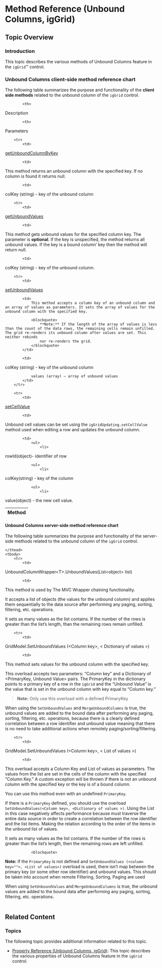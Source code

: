 ﻿<!--
|metadata|
{
    "fileName": "iggrid-unboundcolumns-method-reference",
    "controlName": "igGrid",
    "tags": ["API","Grids"]
}
|metadata|
-->

# Method Reference (Unbound Columns, igGrid)



## Topic Overview

### Introduction

This topic describes the various methods of Unbound Columns feature in the `igGrid`™ control.

### Unbound Columns client-side method reference chart

The following table summarizes the purpose and functionality of the **client side methods** related to the unbound column of the `igGrid` control.

<table class="table table-striped">
	<thead>
		<tr>
            <th>
Method
			</th>

            <th>
Description
			</th>

            <th>
Parameters
			</th>
        </tr>
	</thead>
	<tbody>
        

        <tr>
            <td>
[getUnboundColumnByKey](%%jQueryApiUrl%%/ui.iggrid#methods:getUnboundColumnByKey)
			</td>

            <td>
This method returns an unbound column with the specified key. If no column is found it returns null.
			</td>

            <td>
colKey (string) - key of the unbound column
			</td>
        </tr>

        <tr>
            <td>
[getUnboundValues](%%jQueryApiUrl%%/ui.iggrid#methods:getUnboundValues)
			</td>

            <td>
This method gets unbound values for the specified column key. The parameter is **optional**. If the key is unspecified, the method returns all unbound values. If the key is a bound column’ key then the method will return null.
			</td>

            <td>
colKey (string) - key of the unbound column.
			</td>
        </tr>

        <tr>
            <td>
[setUnboundValues](%%jQueryApiUrl%%/ui.iggrid#methods:setUnboundValues)
			</td>

            <td>
                This method accepts a column key of an unbound column and an array of values as parameters. It sets the array of values for the unbound column with the specified key.

                <blockquote>
                    **Note:** If the length of the array of values is less than the count of the data rows, the remaining cells remain unfilled. The grid re-renders its unbound column after values are set. This neither rebinds
                    nor re-renders the grid.
                </blockquote>
            </td>

            <td>
colKey (string) - key of the unbound column

                values (array) – array of unbound values
			</td>
        </tr>

        <tr>
            <td>
[setCellValue](%%jQueryApiUrl%%/ui.iggridupdating#methods:setCellValue)
			</td>

            <td>
Unbound cell values can be set using the `igGridUpdating.setCellValue` method used when editing a row and updates the unbound column.
			</td>

            <td>
                <ul>
                    <li>
rowId(object)- identifier of row
					</li>
                </ul>

                <ul>
                    <li>
colKey(string) - key of the column
					</li>
                </ul>

                <ul>
                    <li>
value(object) - the new cell value.
					</li>
                </ul>
            </td>
        </tr>
    </tbody>
</table>


#### Unbound Columns server-side method reference chart

The following table summarizes the purpose and functionality of the server-side methods related to the unbound column of the `igGrid` control.

<table class="table table-striped">
	<thead>
		
	</thead>
	<tbody>
        <tr>
            <td>
UnboundColumnWrapper&lt;T&gt;.UnboundValues(List&lt;object&gt; list)
			</td>

            <td>
This method is used by The MVC Wrapper chaining functionality.

It accepts a list of objects (the values for the unbound column) and applies them sequentially to the data source after performing any paging, sorting, filtering, etc. operations.

It sets as many values as the list contains. If the number of the rows is greater than the list’s length, than the remaining rows remain unfilled.
			</td>
        </tr>

        <tr>
            <td>
GridModel.SetUnboundValues (&lt;Column key&gt;, &lt; Dictionary of values &gt;)
			</td>

            <td>
This method sets values for the unbound column with the specified key.

This overload accepts two parameters: “Column key” and a Dictionary of &lt;PrimaryKey, Unbound Value&gt; pairs. The PrimaryKey in the dictionary points to a primary key of a row in the `igGrid` and the “Unbound Value” is the value that is set in the unbound column with key equal to “Column key.”
				<blockquote>
**Note:** Only use this overload with a defined PrimaryKey
                </blockquote>

When using the `SetUnboundValues` and `MergeUnboundColumns` is true, the unbound values are added to the bound data after performing any paging, sorting, filtering, etc. operations, because there is a clearly defined correlation between a row identifier and unbound value meaning that there is no need to take additional actions when remotely paging/sorting/filtering.
			</td>
        </tr>

        <tr>
            <td>
GridModel.SetUnboundValues (&lt;Column key&gt;, &lt; List of values &gt;)
			</td>

            <td>
This overload accepts a Column Key and List of values as parameters. The values from the list are set in the cells of the column with the specified “Column Key.” A custom exception will be thrown if there is not an unbound column with the specified key or the key is of a bound column.

You can use this method even with an undefined `PrimaryKey`.

If there is a `PrimaryKey` defined, you should use the overload `SetUnboundValues(<Column key>, <Dictionary of values >)`. Using the List in this case negatively affects performance because must traverse the entire data source in order to create a correlation between the row identifier and the list items. Making the relation according to the order of the items in the unbound list of values.

It sets as many values as the list contains. If the number of the rows is greater than the list’s length, then the remaining rows are left unfilled.

                <blockquote>
**Note:** If the `PrimaryKey` is not defined and `SetUnboundValues (<column key="">, <List of values>)` overload is used, there isn’t map between the primary key (or some other row identifier) and unbound values. This should be taken into account when remote Filtering, Sorting, Paging are used
                </column></blockquote>

When using `SetUnboundValues` and `MergeUnboundColumns` is true, the unbound values are added to the bound data after performing any paging, sorting, filtering, etc. operations.
            </td>
        </tr>
    </tbody>
</table>


## Related Content

### Topics

The following topic provides additional information related to this topic.

- [Property Reference (Unbound Columns, igGrid)](igGrid-UnboundColumns-Property-Reference.html): This topic describes the various properties of Unbound Columns feature in the `igGrid` control.





 

 


